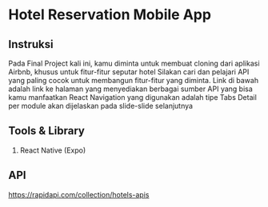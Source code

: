 # Hotel Reservation Mobile App

## Instruksi

Pada Final Project kali ini, kamu diminta untuk membuat cloning dari aplikasi Airbnb, khusus untuk fitur-fitur seputar hotel Silakan cari dan pelajari API yang paling cocok untuk membangun fitur-fitur yang diminta. Link di bawah
adalah link ke halaman yang menyediakan berbagai sumber API yang bisa kamu manfaatkan React Navigation yang digunakan adalah tipe Tabs Detail per module akan dijelaskan pada slide-slide selanjutnya

## Tools & Library

1. React Native (Expo)

## API

https://rapidapi.com/collection/hotels-apis
